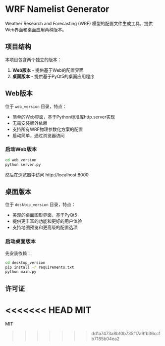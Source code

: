 # WRF Namelist Generator

Weather Research and Forecasting (WRF) 模型的配置文件生成工具，提供Web界面和桌面应用两种版本。

## 项目结构

本项目包含两个独立的版本：

1. **Web版本** - 提供基于Web的配置界面
2. **桌面版本** - 提供基于PyQt5的桌面应用程序

## Web版本

位于 `web_version` 目录，特点：

- 简单的Web界面，基于Python标准库http.server实现
- 无需安装额外依赖
- 支持所有WRF物理参数化方案的配置
- 启动简单，通过浏览器访问

### 启动Web版本

```bash
cd web_version
python server.py
```

然后在浏览器中访问 http://localhost:8000

## 桌面版本

位于 `desktop_version` 目录，特点：

- 美观的桌面图形界面，基于PyQt5
- 提供更丰富的功能和更好的用户体验
- 支持地图预览和更高级的配置选项

### 启动桌面版本

先安装依赖：

```bash
cd desktop_version
pip install -r requirements.txt
python main.py
```

## 许可证

<<<<<<< HEAD
MIT 
=======
MIT
>>>>>>> dd1a7473a8bf0b735f17a9fb36cc1b7185b04ea2
